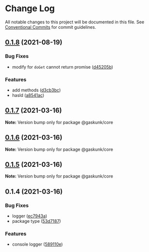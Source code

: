 # Change Log

All notable changes to this project will be documented in this file.
See [Conventional Commits](https://conventionalcommits.org) for commit guidelines.

## [0.1.8](https://github.com/shuta13/gaskunk/tree/main/packages/@gaskunk/core/compare/v0.1.7...v0.1.8) (2021-08-19)


### Bug Fixes

* modify for `doGet` cannot return promise ([d45205b](https://github.com/shuta13/gaskunk/tree/main/packages/@gaskunk/core/commit/d45205b2a8a5f83ed02562f2ca4be18604435b1a))


### Features

* add methods ([d3cb3bc](https://github.com/shuta13/gaskunk/tree/main/packages/@gaskunk/core/commit/d3cb3bc9de5d5eba9cefed188bb4a1cb11bf89ce))
* hasId ([a8541ac](https://github.com/shuta13/gaskunk/tree/main/packages/@gaskunk/core/commit/a8541ac3d06882c0e73159734fad880578b4b3ba))





## [0.1.7](https://github.com/shuta13/gaskunk/tree/main/packages/@gaskunk/core/compare/v0.1.6...v0.1.7) (2021-03-16)

**Note:** Version bump only for package @gaskunk/core





## [0.1.6](https://github.com/shuta13/gaskunk/tree/main/packages/@gaskunk/core/compare/v0.1.5...v0.1.6) (2021-03-16)

**Note:** Version bump only for package @gaskunk/core





## [0.1.5](https://github.com/shuta13/gaskunk/tree/main/packages/@gaskunk/core/compare/v0.1.4...v0.1.5) (2021-03-16)

**Note:** Version bump only for package @gaskunk/core





## 0.1.4 (2021-03-16)


### Bug Fixes

* logger ([ec7943a](https://github.com/shuta13/gaskunk/tree/main/packages/@gaskunk/core/commit/ec7943ab55b390cba572d901c4ea496fe0f237f6))
* package type ([53d7187](https://github.com/shuta13/gaskunk/tree/main/packages/@gaskunk/core/commit/53d718704ef5991b5d48f91e468efc7bd827390c))


### Features

* console logger ([589110e](https://github.com/shuta13/gaskunk/tree/main/packages/@gaskunk/core/commit/589110ed131395e7e00cd084fe0c1dedd1d5f7a0))
